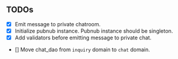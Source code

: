 ## TODOs

- [x] Emit message to private chatroom.
- [x] Initialize pubnub instance. Pubnub instance should be singleton.
- [x] Add validators before emitting message to private chat.
- [] Move chat_dao from `inquiry` domain to `chat` domain.

